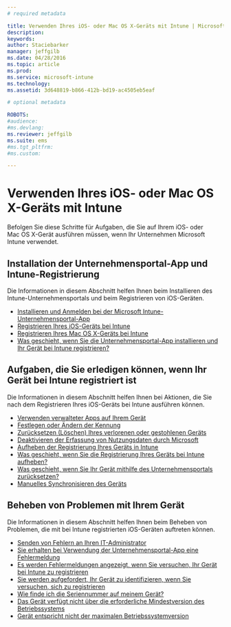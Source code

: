 ```yaml
---
# required metadata

title: Verwenden Ihres iOS- oder Mac OS X-Geräts mit Intune | Microsoft Intune
description:
keywords:
author: Staciebarker
manager: jeffgilb
ms.date: 04/28/2016
ms.topic: article
ms.prod:
ms.service: microsoft-intune
ms.technology:
ms.assetid: 3d648819-b866-412b-bd19-ac4505eb5eaf

# optional metadata

ROBOTS:
#audience:
#ms.devlang:
ms.reviewer: jeffgilb
ms.suite: ems
#ms.tgt_pltfrm:
#ms.custom:

---
```


# Verwenden Ihres iOS- oder Mac OS X-Geräts mit Intune

Befolgen Sie diese Schritte für Aufgaben, die Sie auf Ihrem iOS- oder Mac OS X-Gerät ausführen müssen, wenn Ihr Unternehmen Microsoft Intune verwendet.

## Installation der Unternehmensportal-App und Intune-Registrierung

Die Informationen in diesem Abschnitt helfen Ihnen beim Installieren des Intune-Unternehmensportals und beim Registrieren von iOS-Geräten.

- [Installieren und Anmelden bei der Microsoft Intune-Unternehmensportal-App](install-and-sign-in-to-the-intune-company-portal-app-ios.md)</br>
- [Registrieren Ihres iOS-Geräts bei Intune](enroll-your-device-in-intune-ios.md)</br>
- [Registrieren Ihres Mac OS X-Geräts bei Intune](enroll-your-device-in-intune-mac-os-x.md)</br>
- [Was geschieht, wenn Sie die Unternehmensportal-App installieren und Ihr Gerät bei Intune registrieren?](what-happens-if-you-install-the-Company-Portal-app-and-enroll-your-device-in-intune-ios.md)</br>

## Aufgaben, die Sie erledigen können, wenn Ihr Gerät bei Intune registriert ist

Die Informationen in diesem Abschnitt helfen Ihnen bei Aktionen, die Sie nach dem Registrieren Ihres iOS-Geräts bei Intune ausführen können.

- [Verwenden verwalteter Apps auf Ihrem Gerät](use-managed-apps-on-your-device-ios.md)</br>
- [Festlegen oder Ändern der Kennung](set-or-change-your-passcode-ios.md)</br>
- [Zurücksetzen (Löschen) Ihres verlorenen oder gestohlenen Geräts](reset-erase-your-lost-or-stolen-device-ios.md)</br>
- [Deaktivieren der Erfassung von Nutzungsdaten durch Microsoft](turn-off-microsoft-usage-data-collection-ios.md)</br>
- [Aufheben der Registrierung Ihres Geräts in Intune](unenroll-your-device-from-intune-ios.md)</br>
- [Was geschieht, wenn Sie die Registrierung Ihres Geräts bei Intune aufheben?](what-happens-if-you-unenroll-your-device-from-intune-ios.md)</br>
- [Was geschieht, wenn Sie Ihr Gerät mithilfe des Unternehmensportals zurücksetzen?](what-happens-if-you-reset-your-device-using-the-company-portal-ios.md)</br>
- [Manuelles Synchronisieren des Geräts](sync-your-device-manually-ios.md)

## Beheben von Problemen mit Ihrem Gerät

Die Informationen in diesem Abschnitt helfen Ihnen beim Beheben von Problemen, die mit bei Intune registrierten iOS-Geräten auftreten können.

- [Senden von Fehlern an Ihren IT-Administrator](send-errors-to-your-it-admin-ios.md)</br>
- [Sie erhalten bei Verwendung der Unternehmensportal-App eine Fehlermeldung](you-get-an-error-while-using-the-company-portal-app-ios.md)</br>
- [Es werden Fehlermeldungen angezeigt, wenn Sie versuchen, Ihr Gerät bei Intune zu registrieren](you-see-errors-while-trying-to-enroll-your-device-in-intune-ios.md)</br>
- [Sie werden aufgefordert, Ihr Gerät zu identifizieren, wenn Sie versuchen, sich zu registrieren](you-are-asked-to-identify-your-device-when-trying-to-enroll-ios.md)</br>
- [Wie finde ich die Seriennummer auf meinem Gerät?](how-do-i-find-the-serial-number-on-my-device-ios.md)</br>
- [Das Gerät verfügt nicht über die erforderliche Mindestversion des Betriebssystems](device-doesnt-have-the-required-minimum-operating-system-version-ios.md)</br>
- [Gerät entspricht nicht der maximalen Betriebssystemversion](device-doesnt-comply-with-the-maximum-operating-system-version-ios.md)




<!--HONumber=May16_HO4-->


